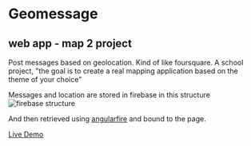 # Geomessage
## web app - map 2 project

Post messages based on geolocation. Kind of like foursquare.
A school project, "the goal is to create a real mapping application based on the theme of your choice"

Messages and location are stored in firebase in this structure
![firebase structure](http://i.imgur.com/fhTabks.png)

And then retrieved using [angularfire](https://www.firebase.com/quickstart/angularjs.html) and bound to the page.

[Live Demo](https://info3069-map.firebaseapp.com)
